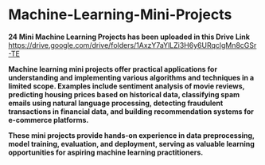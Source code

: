 # Machine-Learning-Mini-Projects

**24 Mini Machine Learning Projects has been uploaded in this Drive Link**
https://drive.google.com/drive/folders/1AxzY7aYlLZi3H6y6URqclgMn8cGSr-TE



**Machine learning mini projects offer practical applications for understanding and implementing various algorithms and techniques in a limited scope. Examples include sentiment analysis of movie reviews, predicting housing prices based on historical data, classifying spam emails using natural language processing, detecting fraudulent transactions in financial data, and building recommendation systems for e-commerce platforms.**

**These mini projects provide hands-on experience in data preprocessing, model training, evaluation, and deployment, serving as valuable learning opportunities for aspiring machine learning practitioners.**

